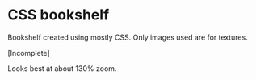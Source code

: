 # CSS bookshelf

Bookshelf created using mostly CSS. Only images used are for textures.

[Incomplete]

Looks best at about 130% zoom.
